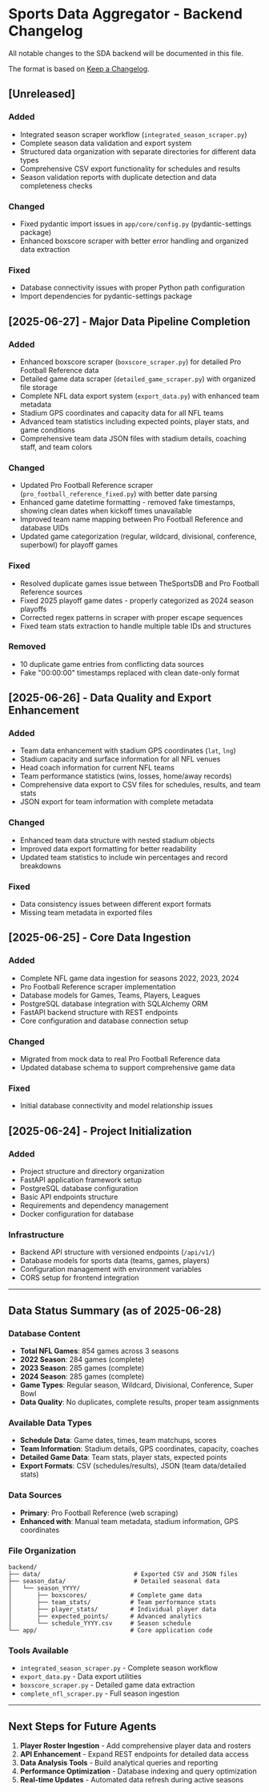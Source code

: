# Sports Data Aggregator - Backend Changelog

All notable changes to the SDA backend will be documented in this file.

The format is based on [Keep a Changelog](https://keepachangelog.com/en/1.0.0/).

## [Unreleased]

### Added
- Integrated season scraper workflow (`integrated_season_scraper.py`)
- Complete season data validation and export system
- Structured data organization with separate directories for different data types
- Comprehensive CSV export functionality for schedules and results
- Season validation reports with duplicate detection and data completeness checks

### Changed
- Fixed pydantic import issues in `app/core/config.py` (pydantic-settings package)
- Enhanced boxscore scraper with better error handling and organized data extraction

### Fixed
- Database connectivity issues with proper Python path configuration
- Import dependencies for pydantic-settings package

## [2025-06-27] - Major Data Pipeline Completion

### Added
- Enhanced boxscore scraper (`boxscore_scraper.py`) for detailed Pro Football Reference data
- Detailed game data scraper (`detailed_game_scraper.py`) with organized file storage
- Complete NFL data export system (`export_data.py`) with enhanced team metadata
- Stadium GPS coordinates and capacity data for all NFL teams
- Advanced team statistics including expected points, player stats, and game conditions
- Comprehensive team data JSON files with stadium details, coaching staff, and team colors

### Changed
- Updated Pro Football Reference scraper (`pro_football_reference_fixed.py`) with better date parsing
- Enhanced game datetime formatting - removed fake timestamps, showing clean dates when kickoff times unavailable
- Improved team name mapping between Pro Football Reference and database UIDs
- Updated game categorization (regular, wildcard, divisional, conference, superbowl) for playoff games

### Fixed
- Resolved duplicate games issue between TheSportsDB and Pro Football Reference sources
- Fixed 2025 playoff game dates - properly categorized as 2024 season playoffs
- Corrected regex patterns in scraper with proper escape sequences
- Fixed team stats extraction to handle multiple table IDs and structures

### Removed
- 10 duplicate game entries from conflicting data sources
- Fake "00:00:00" timestamps replaced with clean date-only format

## [2025-06-26] - Data Quality and Export Enhancement

### Added
- Team data enhancement with stadium GPS coordinates (`lat`, `lng`)
- Stadium capacity and surface information for all NFL venues
- Head coach information for current NFL teams
- Team performance statistics (wins, losses, home/away records)
- Comprehensive data export to CSV files for schedules, results, and team stats
- JSON export for team information with complete metadata

### Changed
- Enhanced team data structure with nested stadium objects
- Improved data export formatting for better readability
- Updated team statistics to include win percentages and record breakdowns

### Fixed
- Data consistency issues between different export formats
- Missing team metadata in exported files

## [2025-06-25] - Core Data Ingestion

### Added
- Complete NFL game data ingestion for seasons 2022, 2023, 2024
- Pro Football Reference scraper implementation
- Database models for Games, Teams, Players, Leagues
- PostgreSQL database integration with SQLAlchemy ORM
- FastAPI backend structure with REST endpoints
- Core configuration and database connection setup

### Changed
- Migrated from mock data to real Pro Football Reference data
- Updated database schema to support comprehensive game data

### Fixed
- Initial database connectivity and model relationship issues

## [2025-06-24] - Project Initialization

### Added
- Project structure and directory organization
- FastAPI application framework setup
- PostgreSQL database configuration
- Basic API endpoints structure
- Requirements and dependency management
- Docker configuration for database

### Infrastructure
- Backend API structure with versioned endpoints (`/api/v1/`)
- Database models for sports data (teams, games, players)
- Configuration management with environment variables
- CORS setup for frontend integration

---

## Data Status Summary (as of 2025-06-28)

### Database Content
- **Total NFL Games**: 854 games across 3 seasons
- **2022 Season**: 284 games (complete)
- **2023 Season**: 285 games (complete) 
- **2024 Season**: 285 games (complete)
- **Game Types**: Regular season, Wildcard, Divisional, Conference, Super Bowl
- **Data Quality**: No duplicates, complete results, proper team assignments

### Available Data Types
- **Schedule Data**: Game dates, times, team matchups, scores
- **Team Information**: Stadium details, GPS coordinates, capacity, coaches
- **Detailed Game Data**: Team stats, player stats, expected points
- **Export Formats**: CSV (schedules/results), JSON (team data/detailed stats)

### Data Sources
- **Primary**: Pro Football Reference (web scraping)
- **Enhanced with**: Manual team metadata, stadium information, GPS coordinates

### File Organization
```
backend/
├── data/                          # Exported CSV and JSON files
├── season_data/                   # Detailed seasonal data
│   └── season_YYYY/
│       ├── boxscores/            # Complete game data
│       ├── team_stats/           # Team performance stats
│       ├── player_stats/         # Individual player data
│       ├── expected_points/      # Advanced analytics
│       └── schedule_YYYY.csv     # Season schedule
└── app/                          # Core application code
```

### Tools Available
- `integrated_season_scraper.py` - Complete season workflow
- `export_data.py` - Data export utilities
- `boxscore_scraper.py` - Detailed game data extraction
- `complete_nfl_scraper.py` - Full season ingestion

---

## Next Steps for Future Agents

1. **Player Roster Ingestion** - Add comprehensive player data and rosters
2. **API Enhancement** - Expand REST endpoints for detailed data access
3. **Data Analysis Tools** - Build analytical queries and reporting
4. **Performance Optimization** - Database indexing and query optimization
5. **Real-time Updates** - Automated data refresh during active seasons